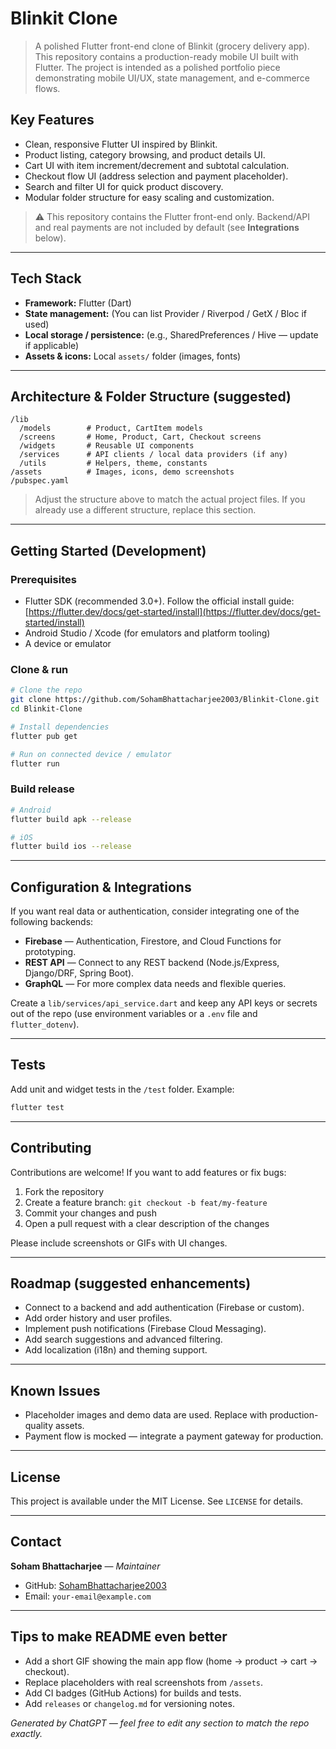# Blinkit Clone

> A polished Flutter front-end clone of Blinkit (grocery delivery app). This repository contains a production-ready mobile UI built with Flutter. The project is intended as a polished portfolio piece demonstrating mobile UI/UX, state management, and e-commerce flows.

## Key Features

* Clean, responsive Flutter UI inspired by Blinkit.
* Product listing, category browsing, and product details UI.
* Cart UI with item increment/decrement and subtotal calculation.
* Checkout flow UI (address selection and payment placeholder).
* Search and filter UI for quick product discovery.
* Modular folder structure for easy scaling and customization.

> ⚠️ This repository contains the Flutter front-end only. Backend/API and real payments are not included by default (see **Integrations** below).

---

## Tech Stack

* **Framework:** Flutter (Dart)
* **State management:** (You can list Provider / Riverpod / GetX / Bloc if used)
* **Local storage / persistence:** (e.g., SharedPreferences / Hive — update if applicable)
* **Assets & icons:** Local `assets/` folder (images, fonts)

---

## Architecture & Folder Structure (suggested)

```
/lib
  /models        # Product, CartItem models
  /screens       # Home, Product, Cart, Checkout screens
  /widgets       # Reusable UI components
  /services      # API clients / local data providers (if any)
  /utils         # Helpers, theme, constants
/assets          # Images, icons, demo screenshots
/pubspec.yaml
```

> Adjust the structure above to match the actual project files. If you already use a different structure, replace this section.

---

## Getting Started (Development)

### Prerequisites

* Flutter SDK (recommended 3.0+). Follow the official install guide: [https://flutter.dev/docs/get-started/install](https://flutter.dev/docs/get-started/install)
* Android Studio / Xcode (for emulators and platform tooling)
* A device or emulator

### Clone & run

```bash
# Clone the repo
git clone https://github.com/SohamBhattacharjee2003/Blinkit-Clone.git
cd Blinkit-Clone

# Install dependencies
flutter pub get

# Run on connected device / emulator
flutter run
```

### Build release

```bash
# Android
flutter build apk --release

# iOS
flutter build ios --release
```

---

## Configuration & Integrations

If you want real data or authentication, consider integrating one of the following backends:

* **Firebase** — Authentication, Firestore, and Cloud Functions for prototyping.
* **REST API** — Connect to any REST backend (Node.js/Express, Django/DRF, Spring Boot).
* **GraphQL** — For more complex data needs and flexible queries.

Create a `lib/services/api_service.dart` and keep any API keys or secrets out of the repo (use environment variables or a `.env` file and `flutter_dotenv`).

---

## Tests

Add unit and widget tests in the `/test` folder. Example:

```bash
flutter test
```

---

## Contributing

Contributions are welcome! If you want to add features or fix bugs:

1. Fork the repository
2. Create a feature branch: `git checkout -b feat/my-feature`
3. Commit your changes and push
4. Open a pull request with a clear description of the changes

Please include screenshots or GIFs with UI changes.

---

## Roadmap (suggested enhancements)

* Connect to a backend and add authentication (Firebase or custom).
* Add order history and user profiles.
* Implement push notifications (Firebase Cloud Messaging).
* Add search suggestions and advanced filtering.
* Add localization (i18n) and theming support.

---

## Known Issues

* Placeholder images and demo data are used. Replace with production-quality assets.
* Payment flow is mocked — integrate a payment gateway for production.

---

## License

This project is available under the MIT License. See `LICENSE` for details.

---

## Contact

**Soham Bhattacharjee** — *Maintainer*

* GitHub: [SohamBhattacharjee2003](https://github.com/SohamBhattacharjee2003)
* Email: `your-email@example.com`

---

## Tips to make README even better

* Add a short GIF showing the main app flow (home → product → cart → checkout).
* Replace placeholders with real screenshots from `/assets`.
* Add CI badges (GitHub Actions) for builds and tests.
* Add `releases` or `changelog.md` for versioning notes.

*Generated by ChatGPT — feel free to edit any section to match the repo exactly.*
